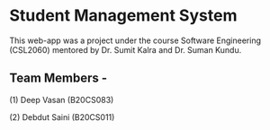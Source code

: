 # Student Management System

This web-app was a project under the course Software Engineering (CSL2060) mentored by Dr. Sumit Kalra and Dr. Suman Kundu.

## Team Members -
(1) Deep Vasan (B20CS083)

(2) Debdut Saini (B20CS011)






